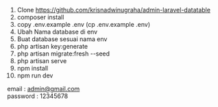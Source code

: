 1. Clone https://github.com/krisnadwinugraha/admin-laravel-datatable
2. composer install
3. copy .env.example .env  (cp .env.example .env)
4. Ubah Nama database di env
5. Buat database sesuai nama env
6. php artisan key:generate
7. php artisan migrate:fresh --seed
8. php artisan serve
9. npm install
10. npm run dev


email : admin@gmail.com <br>
password : 12345678
